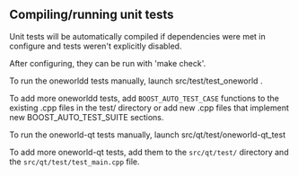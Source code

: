 Compiling/running unit tests
------------------------------------

Unit tests will be automatically compiled if dependencies were met in configure
and tests weren't explicitly disabled.

After configuring, they can be run with 'make check'.

To run the oneworldd tests manually, launch src/test/test_oneworld .

To add more oneworldd tests, add `BOOST_AUTO_TEST_CASE` functions to the existing
.cpp files in the test/ directory or add new .cpp files that
implement new BOOST_AUTO_TEST_SUITE sections.

To run the oneworld-qt tests manually, launch src/qt/test/oneworld-qt_test

To add more oneworld-qt tests, add them to the `src/qt/test/` directory and
the `src/qt/test/test_main.cpp` file.
